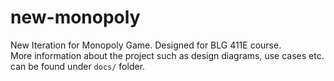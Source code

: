# new-monopoly
New Iteration for Monopoly Game. Designed for BLG 411E course.  
More information about the project such as design diagrams, use cases etc. can be found under `docs/` folder.
